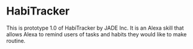 # HabiTracker

This is prototype 1.0 of HabiTracker by JADE Inc. It is an Alexa skill that allows Alexa to remind users of tasks and habits they would like to make routine.
